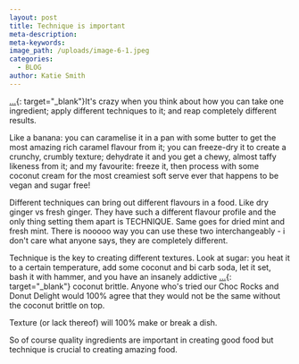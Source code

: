 ```yaml
---
layout: post
title: Technique is important
meta-description:
meta-keywords:
image_path: /uploads/image-6-1.jpeg
categories:
  - BLOG
author: Katie Smith
---
```


[...](/dairy%20free/egg%20free/gluten%20free/refined%20sugar%20free/vegan/2020/02/24/coconut-brittle.html){: target="_blank"}It's crazy when you think about how you can take one ingredient; apply different techniques to it; and reap completely different results.

Like a banana: you can caramelise it in a pan with some butter to get the most amazing rich caramel flavour from it; you can freeze-dry it to create a crunchy, crumbly texture; dehydrate it and you get a chewy, almost taffy likeness from it; and my favourite: freeze it, then process with some coconut cream for the most creamiest soft serve ever that happens to be vegan and sugar free\!

Different techniques can bring out different flavours in a food. Like dry ginger vs fresh ginger. They have such a different flavour profile and the only thing setting them apart is TECHNIQUE. Same goes for dried mint and fresh mint. There is nooooo way you can use these two interchangeably - i don't care what anyone says, they are completely different.

Technique is the key to creating different textures. Look at sugar: you heat it to a certain temperature, add some coconut and bi carb soda, let it set, bash it with hammer, and you have an insanely addictive&nbsp;[...](/dairy%20free/egg%20free/gluten%20free/refined%20sugar%20free/vegan/2020/02/24/coconut-brittle.html){: target="_blank"}&nbsp;coconut brittle. Anyone who's tried our Choc Rocks and Donut Delight would 100% agree that they would not be the same without the coconut brittle on top.

Texture (or lack thereof) will 100% make or break a dish.

So of course quality ingredients are important in creating good food but technique is crucial to creating amazing food.